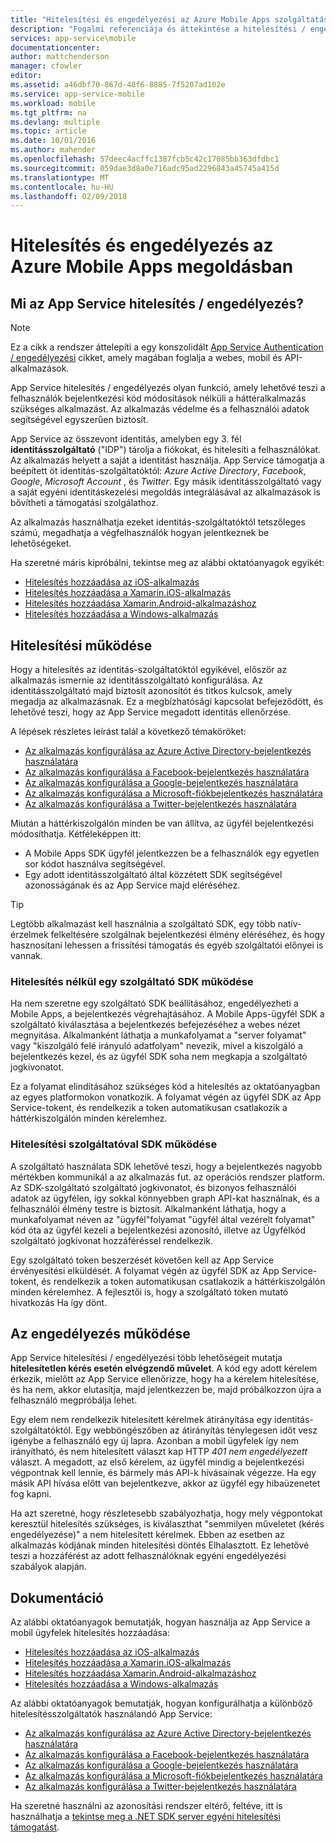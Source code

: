 ```yaml
---
title: "Hitelesítési és engedélyezési az Azure Mobile Apps szolgáltatásban |} Microsoft Docs"
description: "Fogalmi referenciája és áttekintése a hitelesítési / engedélyezési az Azure Mobile Apps szolgáltatás"
services: app-service\mobile
documentationcenter: 
author: mattchenderson
manager: cfowler
editor: 
ms.assetid: a46dbf70-867d-48f6-8885-7f5207ad102e
ms.service: app-service-mobile
ms.workload: mobile
ms.tgt_pltfrm: na
ms.devlang: multiple
ms.topic: article
ms.date: 10/01/2016
ms.author: mahender
ms.openlocfilehash: 57deec4acffc1387fcb5c42c17085bb363dfdbc1
ms.sourcegitcommit: 059dae3d8a0e716adc95ad2296843a45745a415d
ms.translationtype: MT
ms.contentlocale: hu-HU
ms.lasthandoff: 02/09/2018
---
```

# <a name="authentication-and-authorization-in-azure-mobile-apps"></a>Hitelesítés és engedélyezés az Azure Mobile Apps megoldásban
## <a name="what-is-app-service-authentication--authorization"></a>Mi az App Service hitelesítés / engedélyezés?
> [!NOTE]
> Ez a cikk a rendszer áttelepíti a egy konszolidált [App Service Authentication / engedélyezési](../app-service/app-service-authentication-overview.md) cikket, amely magában foglalja a webes, mobil és API-alkalmazások.
> 
> 

App Service hitelesítés / engedélyezés olyan funkció, amely lehetővé teszi a felhasználók bejelentkezési kód módosítások nélküli a háttéralkalmazás szükséges alkalmazást. Az alkalmazás védelme és a felhasználói adatok segítségével egyszerűen biztosít.

App Service az összevont identitás, amelyben egy 3. fél **identitásszolgáltató** ("IDP") tárolja a fiókokat, és hitelesíti a felhasználókat. Az alkalmazás helyett a saját a identitást használja. App Service támogatja a beépített öt identitás-szolgáltatóktól: *Azure Active Directory*, *Facebook*, *Google*, *Microsoft Account* , és *Twitter*. Egy másik identitásszolgáltató vagy a saját egyéni identitáskezelési megoldás integrálásával az alkalmazások is bővítheti a támogatási szolgálathoz.

Az alkalmazás használhatja ezeket identitás-szolgáltatóktól tetszőleges számú, megadhatja a végfelhasználók hogyan jelentkeznek be lehetőségeket.

Ha szeretné máris kipróbálni, tekintse meg az alábbi oktatóanyagok egyikét:

* [Hitelesítés hozzáadása az iOS-alkalmazás]
* [Hitelesítés hozzáadása a Xamarin.iOS-alkalmazás]
* [Hitelesítés hozzáadása Xamarin.Android-alkalmazáshoz]
* [Hitelesítés hozzáadása a Windows-alkalmazás]

## <a name="how-authentication-works"></a>Hitelesítési működése
Hogy a hitelesítés az identitás-szolgáltatóktól egyikével, először az alkalmazás ismernie az identitásszolgáltató konfigurálása. Az identitásszolgáltató majd biztosít azonosítót és titkos kulcsok, amely megadja az alkalmazásnak. Ez a megbízhatósági kapcsolat befejeződött, és lehetővé teszi, hogy az App Service megadott identitás ellenőrzése.

A lépések részletes leírást talál a következő témaköröket:

* [Az alkalmazás konfigurálása az Azure Active Directory-bejelentkezés használatára]
* [Az alkalmazás konfigurálása a Facebook-bejelentkezés használatára]
* [Az alkalmazás konfigurálása a Google-bejelentkezés használatára]
* [Az alkalmazás konfigurálása a Microsoft-fiókbejelentkezés használatára]
* [Az alkalmazás konfigurálása a Twitter-bejelentkezés használatára]

Miután a háttérkiszolgálón minden be van állítva, az ügyfél bejelentkezési módosíthatja. Kétféleképpen itt:

* A Mobile Apps SDK ügyfél jelentkezzen be a felhasználók egy egyetlen sor kódot használva segítségével.
* Egy adott identitásszolgáltató által közzétett SDK segítségével azonosságának és az App Service majd eléréséhez.

> [!TIP]
> Legtöbb alkalmazást kell használnia a szolgáltató SDK, egy több natív-érzelmek felkeltésére szolgálnak bejelentkezési élmény eléréséhez, és hogy hasznosítani lehessen a frissítési támogatás és egyéb szolgáltatói előnyei is vannak.
> 
> 

### <a name="how-authentication-without-a-provider-sdk-works"></a>Hitelesítés nélkül egy szolgáltató SDK működése
Ha nem szeretne egy szolgáltató SDK beállításához, engedélyezheti a Mobile Apps, a bejelentkezés végrehajtásához. A Mobile Apps-ügyfél SDK a szolgáltató kiválasztása a bejelentkezés befejezéséhez a webes nézet megnyitása. Alkalmanként láthatja a munkafolyamat a "server folyamat" vagy "kiszolgáló felé irányuló adatfolyam" nevezik, mivel a kiszolgáló a bejelentkezés kezel, és az ügyfél SDK soha nem megkapja a szolgáltató jogkivonatot.

Ez a folyamat elindításához szükséges kód a hitelesítés az oktatóanyagban az egyes platformokon vonatkozik. A folyamat végén az ügyfél SDK az App Service-tokent, és rendelkezik a token automatikusan csatlakozik a háttérkiszolgálón minden kérelemhez.

### <a name="how-authentication-with-a-provider-sdk-works"></a>Hitelesítési szolgáltatóval SDK működése
A szolgáltató használata SDK lehetővé teszi, hogy a bejelentkezés nagyobb mértékben kommunikál a az alkalmazás fut. az operációs rendszer platform. Az SDK-szolgáltató szolgáltató jogkivonatot, és bizonyos felhasználói adatok az ügyfélen, így sokkal könnyebben graph API-kat használnak, és a felhasználói élmény testre is biztosít. Alkalmanként láthatja, hogy a munkafolyamat néven az "ügyfél"folyamat "ügyfél által vezérelt folyamat" kód óta az ügyfél kezeli a bejelentkezési azonosító, illetve az Ügyfélkód szolgáltató jogkivonat hozzáféréssel rendelkezik.

Egy szolgáltató token beszerzését követően kell az App Service érvényesítési elküldését. A folyamat végén az ügyfél SDK az App Service-tokent, és rendelkezik a token automatikusan csatlakozik a háttérkiszolgálón minden kérelemhez. A fejlesztői is, hogy a szolgáltató token mutató hivatkozás Ha így dönt.

## <a name="how-authorization-works"></a>Az engedélyezés működése
App Service hitelesítési / engedélyezési több lehetőségeit mutatja **hitelesítetlen kérés esetén elvégzendő művelet**. A kód egy adott kérelem érkezik, mielőtt az App Service ellenőrizze, hogy ha a kérelem hitelesítése, és ha nem, akkor elutasítja, majd jelentkezzen be, majd próbálkozzon újra a felhasználó megpróbálja lehet.

Egy elem nem rendelkezik hitelesített kérelmek átirányítása egy identitás-szolgáltatóktól. Egy webböngészőben az átirányítás ténylegesen időt vesz igénybe a felhasználó egy új lapra. Azonban a mobil ügyfelek így nem irányítható, és nem hitelesített választ kap HTTP *401 nem engedélyezett* választ. A megadott, az első kérelem, az ügyfél mindig a bejelentkezési végpontnak kell lennie, és bármely más API-k hívásainak végezze. Ha egy másik API hívása előtt van bejelentkezve, akkor az ügyfél egy hibaüzenetet fog kapni.

Ha azt szeretné, hogy részletesebb szabályozhatja, hogy mely végpontokat keresztül hitelesítés szükséges, is kiválaszthat "semmilyen műveletet (kérés engedélyezése)" a nem hitelesített kérelmek. Ebben az esetben az alkalmazás kódjának minden hitelesítési döntés Elhalasztott. Ez lehetővé teszi a hozzáférést az adott felhasználóknak egyéni engedélyezési szabályok alapján.

## <a name="documentation"></a>Dokumentáció
Az alábbi oktatóanyagok bemutatják, hogyan használja az App Service a mobil ügyfelek hitelesítés hozzáadása:

* [Hitelesítés hozzáadása az iOS-alkalmazás]
* [Hitelesítés hozzáadása a Xamarin.iOS-alkalmazás]
* [Hitelesítés hozzáadása Xamarin.Android-alkalmazáshoz]
* [Hitelesítés hozzáadása a Windows-alkalmazás]

Az alábbi oktatóanyagok bemutatják, hogyan konfigurálhatja a különböző hitelesítésszolgáltatók használandó App Service:

* [Az alkalmazás konfigurálása az Azure Active Directory-bejelentkezés használatára]
* [Az alkalmazás konfigurálása a Facebook-bejelentkezés használatára]
* [Az alkalmazás konfigurálása a Google-bejelentkezés használatára]
* [Az alkalmazás konfigurálása a Microsoft-fiókbejelentkezés használatára]
* [Az alkalmazás konfigurálása a Twitter-bejelentkezés használatára]

Ha szeretné használni az azonosítási rendszer eltérő, feltéve, itt is használhatja a [tekintse meg a .NET SDK server egyéni hitelesítési támogatást](app-service-mobile-dotnet-backend-how-to-use-server-sdk.md#custom-auth).

[Hitelesítés hozzáadása az iOS-alkalmazás]: app-service-mobile-ios-get-started-users.md
[Hitelesítés hozzáadása a Xamarin.iOS-alkalmazás]: app-service-mobile-xamarin-ios-get-started-users.md
[Hitelesítés hozzáadása Xamarin.Android-alkalmazáshoz]: app-service-mobile-xamarin-android-get-started-users.md
[Hitelesítés hozzáadása a Windows-alkalmazás]: app-service-mobile-windows-store-dotnet-get-started-users.md

[Az alkalmazás konfigurálása az Azure Active Directory-bejelentkezés használatára]: ../app-service/app-service-mobile-how-to-configure-active-directory-authentication.md
[Az alkalmazás konfigurálása a Facebook-bejelentkezés használatára]: ../app-service/app-service-mobile-how-to-configure-facebook-authentication.md
[Az alkalmazás konfigurálása a Google-bejelentkezés használatára]: ../app-service/app-service-mobile-how-to-configure-google-authentication.md
[Az alkalmazás konfigurálása a Microsoft-fiókbejelentkezés használatára]: ../app-service/app-service-mobile-how-to-configure-microsoft-authentication.md
[Az alkalmazás konfigurálása a Twitter-bejelentkezés használatára]: ../app-service/app-service-mobile-how-to-configure-twitter-authentication.md

